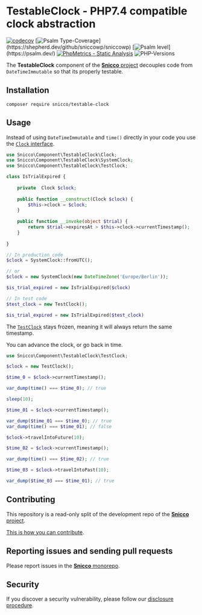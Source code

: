 # TestableClock - PHP7.4 compatible clock abstraction

[![codecov](https://img.shields.io/badge/Coverage-100%25-success
)](https://codecov.io/gh/sniccowp/sniccowp)
[![Psalm Type-Coverage](https://shepherd.dev/github/sniccowp/sniccowp/coverage.svg?)](https://shepherd.dev/github/sniccowp/sniccowp)
[![Psalm level](https://shepherd.dev/github/sniccowp/sniccowp/level.svg?)](https://psalm.dev/)
[![PhpMetrics - Static Analysis](https://img.shields.io/badge/PhpMetrics-Static_Analysis-2ea44f)](https://sniccowp.github.io/sniccowp/phpmetrics/TestableClock/index.html)
![PHP-Versions](https://img.shields.io/badge/PHP-%5E7.4%7C%5E8.0%7C%5E8.1-blue)

The **TestableClock** component of the [**Snicco** project](https://github.com/snicco/snicco) decouples code from `DateTimeImmutable` so that its properly testable.

## Installation

```shell
composer require snicco/testable-clock
```

## Usage

Instead of using `DateTimeImmutable` and `time()` directly in your code you use the [`Clock` interface](src/Clock.php).

```php
use Snicco\Component\TestableClock\Clock;
use Snicco\Component\TestableClock\SystemClock;
use Snicco\Component\TestableClock\TestClock;

class IsTrialExpired {
    
    private  Clock $clock;
    
    public function __construct(Clock $clock) {
        $this->clock = $clock;
    }
        
    public function __invoke(object $trial) {
        return $trial->expiresAt > $this->clock->currentTimestamp();
    }
        
}

// In production code
$clock = SystemClock::fromUTC();

// or
$clock = new SystemClock(new DateTimeZone('Europe/Berlin'));

$is_trial_expired = new IsTrialExpired($clock)

// In test code
$test_clock = new TestClock();

$is_trial_expired = new IsTrialExpired($test_clock)
```

The [`TestClock`](src/TestClock.php) stays frozen, meaning it will always return the same timestamp.

You can advance the clock, or go back in time.

```php
use Snicco\Component\TestableClock\TestClock;

$clock = new TestClock();

$time_0 = $clock->currentTimestamp();

var_dump(time() === $time_0); // true

sleep(10);

$time_01 = $clock->currentTimestamp();

var_dump($time_01 === $time_0); // true
var_dump(time() === $time_01); // false

$clock->travelIntoFuture(10);

$time_02 = $clock->currentTimestamp();

var_dump(time() === $time_02); // true

$time_03 = $clock->travelIntoPast(10);

var_dump($time_03 === $time_01); // true 
```


## Contributing

This repository is a read-only split of the development repo of the [**Snicco** project](https://github.com/snicco/snicco).

[This is how you can contribute](https://github.com/snicco/snicco/blob/master/CONTRIBUTING.md).

## Reporting issues and sending pull requests

Please report issues in the
[**Snicco** monorepo](https://github.com/snicco/snicco/blob/master/CONTRIBUTING.md##using-the-issue-tracker).

## Security

If you discover a security vulnerability, please follow
our [disclosure procedure](https://github.com/snicco/snicco/blob/master/SECURITY.md).
